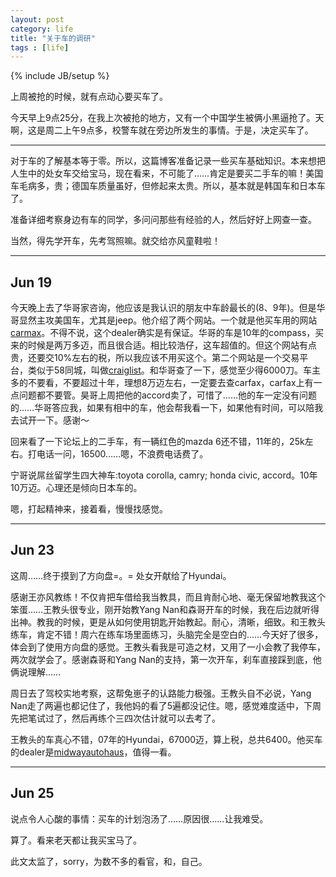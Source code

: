 ```yaml
---
layout: post
category: life
title: "关于车的调研"
tags : [life]
---
```

{% include JB/setup %}

上周被抢的时候，就有点动心要买车了。

今天早上9点25分，在我上次被抢的地方，又有一个中国学生被俩小黑逼抢了。天啊，这是周二上午9点多，校警车就在旁边所发生的事情。于是，决定买车了。

---

对于车的了解基本等于零。所以，这篇博客准备记录一些买车基础知识。本来想把人生中的处女车交给宝马，现在看来，不可能了……肯定是要买二手车的嘛！美国车毛病多，贵；德国车质量虽好，但修起来太贵。所以，基本就是韩国车和日本车了。

准备详细考察身边有车的同学，多问问那些有经验的人，然后好好上网查一查。

当然，得先学开车，先考驾照嘛。就交给亦风童鞋啦！


---

## Jun 19

今天晚上去了华哥家咨询，他应该是我认识的朋友中车龄最长的(8、9年)。但是华哥显然主攻美国车，尤其是jeep。他介绍了两个网站。一个就是他买车用的网站[carmax](https://www.carmax.com)。不得不说，这个dealer确实是有保证。华哥的车是10年的compass，买来的时候是两万多迈，而且很合适。相比较浩仔，这车超值的。但这个网站有点贵，还要交10%左右的税，所以我应该不用买这个。第二个网站是一个交易平台，类似于58同城，叫做[craiglist](https://chicago.craigslist.org)。和华哥查了一下，感觉至少得6000刀。车主多的不要看，不要超过十年，理想8万迈左右，一定要去查carfax，carfax上有一点问题都不要管。昊哥上周把他的accord卖了，可惜了……他的车一定没有问题的……华哥答应我，如果有相中的车，他会帮我看一下，如果他有时间，可以陪我去试开一下。感谢～


回来看了一下论坛上的二手车，有一辆红色的mazda 6还不错，11年的，25k左右。打电话一问，16500……嗯，不浪费电话费了。


宁哥说屌丝留学生四大神车:toyota corolla, camry; honda civic, accord。10年10万迈。心理还是倾向日本车的。


嗯，打起精神来，接着看，慢慢找感觉。


---

## Jun 23

这周……终于摸到了方向盘=。= 处女开献给了Hyundai。

感谢王亦风教练！不仅肯把车借给我当教具，而且肯耐心地、毫无保留地教我这个笨蛋……王教头很专业，刚开始教Yang Nan和森哥开车的时候，我在后边就听得出神。教我的时候，更是从如何使用钥匙开始教起。耐心，清晰，细致。和王教头练车，肯定不错！周六在练车场里面练习，头脑完全是空白的……今天好了很多，体会到了使用方向盘的感觉。王教头看我是可造之材，又用了一小会教了我停车，两次就学会了。感谢森哥和Yang Nan的支持，第一次开车，刹车直接踩到底，他俩说理解……

周日去了驾校实地考察，这帮兔崽子的认路能力极强。王教头自不必说，Yang Nan走了两遍也都记住了，我他妈的看了5遍都没记住。嗯，感觉难度适中，下周先把笔试过了，然后再练个三四次估计就可以去考了。

王教头的车真心不错，07年的Hyundai，67000迈，算上税，总共6400。他买车的dealer是[midwayautohaus](www.midwayautohaus.com)，值得一看。


---

## Jun 25

说点令人心酸的事情：买车的计划泡汤了……原因很……让我难受。

算了。看来老天都让我买宝马了。

此文太监了，sorry，为数不多的看官，和，自己。
